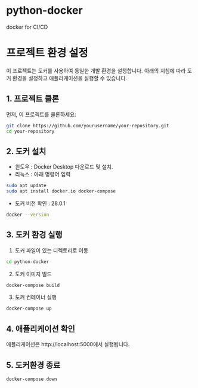 # python-docker
docker for CI/CD

# 프로젝트 환경 설정

이 프로젝트는 도커를 사용하여 동일한 개발 환경을 설정합니다. 아래의 지침에 따라 도커 환경을 설정하고 애플리케이션을 실행할 수 있습니다.

## 1. 프로젝트 클론
먼저, 이 프로젝트를 클론하세요:
```bash
git clone https://github.com/yourusername/your-repository.git
cd your-repository
```
## 2. 도커 설치
* 윈도우 : Docker Desktop 다운로드 및 설치.
* 리눅스 : 아래 명령어 입력
```bash
sudo apt update
sudo apt install docker.io docker-compose
```
* 도커 버전 확인 : 28.0.1
```bash
docker --version
```
## 3. 도커 환경 실행
1. 도커 파일이 있는 디렉토리로 이동
```bash
cd python-docker
```
2. 도커 이미지 빌드
```bash
docker-compose build
```
3. 도커 컨테이너 실행
```bash
docker-compose up
```
## 4. 애플리케이션 확인
애플리케이션은 http://localhost:5000에서 실행됩니다.

## 5. 도커환경 종료
```bash
docker-compose down
```
